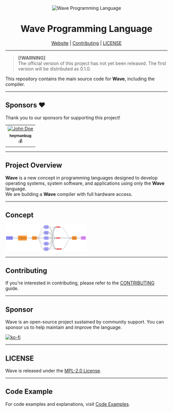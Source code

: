 <div align="center">
  <picture>
    <img alt="Wave Programming Language" src="https://wave-lang.dev/img/favicon.ico" width="50%">
  </picture>
  <h1>Wave Programming Language</h1>

[Website][Wave] | [Contributing] | [LICENSE]
</div>

[Wave]: https://www.wave-lang.dev
[Contributing]: https://github.com/LunaStev/Wave/wiki/Contributing
[LICENSE]: LICENSE

---

> **[!WARNING]**  
> The official version of this project has not yet been released. The first version will be distributed as 0.1.0.

This repository contains the main source code for **Wave**, including the compiler.

---

## Sponsors ❤️

Thank you to our sponsors for supporting this project!

<table>
  <tr>
    <td align="center">
      <a href="https://ko-fi.com/heymanbug">
        <img src="https://ko-fi.com/img/anon7.png?v=10" width="100px;" alt="John Doe"/><br />
        <sub><b>heymanbug</b></sub>
      </a>
      <br />💰
    </td>
  </tr>
</table>

---

## Project Overview

**Wave** is a new concept in programming languages designed to develop operating systems, system software, and applications using only the **Wave** language.  
We are building a **Wave** compiler with full hardware access.

---

## Concept

<picture>
    <img alt="Wave Concept Diagram" src=".github/scalability1.svg" width="50%">
</picture>

---

## Contributing

If you're interested in contributing, please refer to the [CONTRIBUTING](https://github.com/LunaStev/Wave/wiki/Contributing) guide.

---

## Sponsor

Wave is an open-source project sustained by community support. You can sponsor us to help maintain and improve the language.

[![ko-fi](https://ko-fi.com/img/githubbutton_sm.svg)](https://ko-fi.com/X8X311B3SX)

---

## LICENSE

Wave is released under the [MPL-2.0 License](LICENSE).

---

## Code Example

For code examples and explanations, visit [Code Examples](.github/CODE_EXAMPLE.md).
